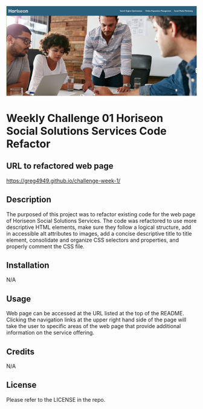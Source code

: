 ![](assets/images/readme-image.jpg)

# Weekly Challenge 01 Horiseon Social Solutions Services Code Refactor

## URL to refactored web page

https://greg4949.github.io/challenge-week-1/

## Description

The purposed of this project was to refactor existing code for the web page of Horiseon Social Solutions Services.  The code was refactored to use more descriptive HTML elements, make sure they follow a logical structure, add in accessible alt attributes to images, add a concise descriptive title to title element, consolidate and organize CSS selectors and properties, and properly comment the CSS file. 

## Installation

N/A

## Usage

Web page can be accessed at the URL listed at the top of the README.  Clicking the navigation links at the upper right hand side of the page will take the user to specific areas of the web page that provide additional information on the service offering.

## Credits

N/A

## License

Please refer to the LICENSE in the repo.


